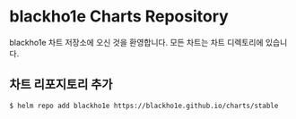 # blackho1e Charts Repository

blackho1e 차트 저장소에 오신 것을 환영합니다. 모든 차트는 차트 디렉토리에 있습니다.

## 차트 리포지토리 추가
`$ helm repo add blackho1e https://blackho1e.github.io/charts/stable`
